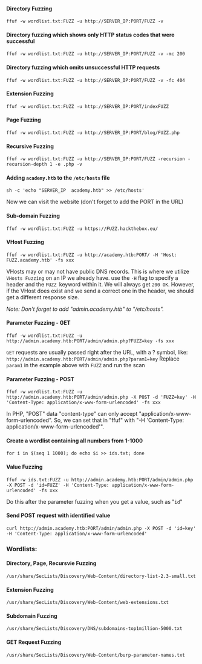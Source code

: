 #### Directory Fuzzing
```Shell
ffuf -w wordlist.txt:FUZZ -u http://SERVER_IP:PORT/FUZZ -v
```

#### Directory fuzzing which shows only HTTP status codes that were successful
```Shell
ffuf -w wordlist.txt:FUZZ -u http://SERVER_IP:PORT/FUZZ -v -mc 200
```

#### Directory fuzzing which omits unsuccessful HTTP requests
```Shell
ffuf -w wordlist.txt:FUZZ -u http://SERVER_IP:PORT/FUZZ -v -fc 404
```

#### Extension Fuzzing
```Shell
ffuf -w wordlist.txt:FUZZ -u http://SERVER_IP:PORT/indexFUZZ
```

#### Page Fuzzing
```Shell
ffuf -w wordlist.txt:FUZZ -u http://SERVER_IP:PORT/blog/FUZZ.php
```

#### Recursive Fuzzing
```Shell
ffuf -w wordlist.txt:FUZZ -u http://SERVER_IP:PORT/FUZZ -recursion -recursion-depth 1 -e .php -v
```

#### Adding `academy.htb` to the `/etc/hosts` file
```Shell
sh -c 'echo "SERVER_IP  academy.htb" >> /etc/hosts'
```
Now we can visit the website (don't forget to add the PORT in the URL)

#### Sub-domain Fuzzing
```Shell
ffuf -w wordlist.txt:FUZZ -u https://FUZZ.hackthebox.eu/
```

#### VHost Fuzzing
```Shell
ffuf -w wordlist.txt:FUZZ -u http://academy.htb:PORT/ -H 'Host: FUZZ.academy.htb' -fs xxx
```
VHosts may or may not have public DNS records. This is where we utilize `VHosts Fuzzing` on an IP we already have. use the `-H` flag to specify a header and  the `FUZZ `keyword within it. We will always get `200 OK`. However, if the VHost does exist and we send a correct one in the header, we should get a different response size.

*Note: Don't forget to add "admin.academy.htb" to "/etc/hosts".*

#### Parameter Fuzzing - GET
```Shell
ffuf -w wordlist.txt:FUZZ -u http://admin.academy.htb:PORT/admin/admin.php?FUZZ=key -fs xxx
```
`GET` requests are usually passed right after the URL, with a ? symbol, like:  `http://admin.academy.htb:PORT/admin/admin.php?param1=key`
Replace `param1` in the example above with `FUZZ` and run the scan

#### Parameter Fuzzing - POST
```Shell
ffuf -w wordlist.txt:FUZZ -u http://admin.academy.htb:PORT/admin/admin.php -X POST -d 'FUZZ=key' -H 'Content-Type: application/x-www-form-urlencoded' -fs xxx
```
In PHP, "POST" data "content-type" can only accept "application/x-www-form-urlencoded". So, we can set that in "ffuf" with "-H 'Content-Type: application/x-www-form-urlencoded'".

#### Create a wordlist containing all numbers from 1-1000
```Shell
for i in $(seq 1 1000); do echo $i >> ids.txt; done
```


#### Value Fuzzing
```Shell
ffuf -w ids.txt:FUZZ -u http://admin.academy.htb:PORT/admin/admin.php -X POST -d 'id=FUZZ' -H 'Content-Type: application/x-www-form-urlencoded' -fs xxx
```
Do this after the parameter fuzzing when you get a value, such as "`id`"

#### Send POST request with identified value
```Shell
curl http://admin.academy.htb:PORT/admin/admin.php -X POST -d 'id=key' -H 'Content-Type: application/x-www-form-urlencoded'
```


### Wordlists:

#### Directory, Page, Recursvie Fuzzing
`/usr/share/SecLists/Discovery/Web-Content/directory-list-2.3-small.txt`

#### Extension Fuzzing
`/usr/share/SecLists/Discovery/Web-Content/web-extensions.txt`

#### Subdomain Fuzzing
`/usr/share/SecLists/Discovery/DNS/subdomains-top1million-5000.txt`

#### GET Request Fuzzing
`/usr/share/SecLists/Discovery/Web-Content/burp-parameter-names.txt`